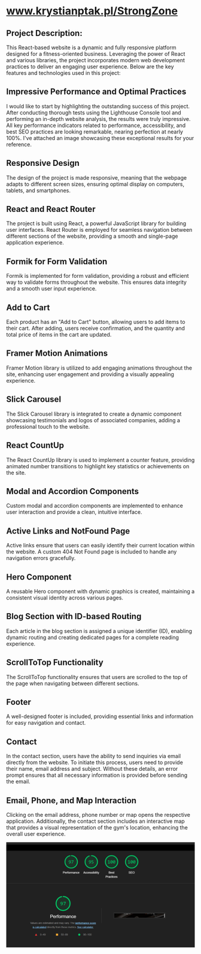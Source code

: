 # www.krystianptak.pl/StrongZone
## Project Description:
This React-based website is a dynamic and fully responsive platform designed for a fitness-oriented business. Leveraging the power of React and various libraries, the project incorporates modern web development practices to deliver an engaging user experience. Below are the key features and technologies used in this project:


## **Impressive Performance and Optimal Practices**
I would like to start by highlighting the outstanding success of this project. After conducting thorough tests using the Lighthouse Console tool and performing an in-depth website analysis, the results were truly impressive. All key performance indicators related to performance, accessibility, and best SEO practices are looking remarkable, nearing perfection at nearly 100%. I've attached an image showcasing these exceptional results for your reference.

## **Responsive Design**
The design of the project is made responsive, meaning that the webpage adapts to different screen sizes, ensuring optimal display on computers, tablets, and smartphones.

## **React and React Router**
The project is built using React, a powerful JavaScript library for building user interfaces.
React Router is employed for seamless navigation between different sections of the website, providing a smooth and single-page application experience.

## **Formik for Form Validation**
Formik is implemented for form validation, providing a robust and efficient way to validate forms throughout the website. This ensures data integrity and a smooth user input experience.

## **Add to Cart**
Each product has an "Add to Cart" button, allowing users to add items to their cart. After adding, users receive confirmation, and the quantity and total price of items in the cart are updated.

## **Framer Motion Animations**
Framer Motion library is utilized to add engaging animations throughout the site, enhancing user engagement and providing a visually appealing experience.

## **Slick Carousel**
The Slick Carousel library is integrated to create a dynamic component showcasing testimonials and logos of associated companies, adding a professional touch to the website.

## **React CountUp**
The React CountUp library is used to implement a counter feature, providing animated number transitions to highlight key statistics or achievements on the site.

## **Modal and Accordion Components**
Custom modal and accordion components are implemented to enhance user interaction and provide a clean, intuitive interface.

## **Active Links and NotFound Page**
Active links ensure that users can easily identify their current location within the website.
A custom 404 Not Found page is included to handle any navigation errors gracefully.

## **Hero Component**
A reusable Hero component with dynamic graphics is created, maintaining a consistent visual identity across various pages.

## **Blog Section with ID-based Routing**
Each article in the blog section is assigned a unique identifier (ID), enabling dynamic routing and creating dedicated pages for a complete reading experience.

## **ScrollToTop Functionality**
The ScrollToTop functionality ensures that users are scrolled to the top of the page when navigating between different sections.

## **Footer**
A well-designed footer is included, providing essential links and information for easy navigation and contact.

## **Contact**
In the contact section, users have the ability to send inquiries via email directly from the website. To initiate this process, users need to provide their name, email address and subject. Without these details, an error prompt ensures that all necessary information is provided before sending the email.

## **Email, Phone, and Map Interaction**
Clicking on the email address, phone number or map opens the respective application. Additionally, the contact section includes an interactive map that provides a visual representation of the gym's location, enhancing the overall user experience.


<p align="center">
<img src="lighthouse1.png">
</p>
